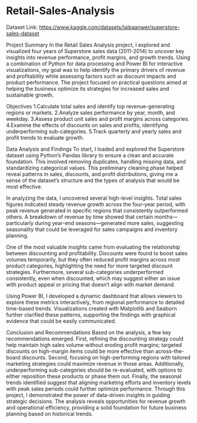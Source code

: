 # Retail-Sales-Analysis

Dataset Link: https://www.kaggle.com/datasets/laibaanwer/superstore-sales-dataset

Project Summary
In the Retail Sales Analysis project, I explored and visualized four years of Superstore sales data (2011-2014) to uncover key insights into revenue performance, profit margins, and growth trends. Using a combination of Python for data processing and Power BI for interactive visualizations, my goal was to help identify the primary drivers of revenue and profitability while assessing factors such as discount impacts and product performance. The project focused on practical questions aimed at helping the business optimize its strategies for increased sales and sustainable growth.

Objectives
1.Calculate total sales and identify top revenue-generating regions or markets.
2.Analyze sales performance by year, month, and weekday.
3.Assess product unit sales and profit margins across categories.
4.Examine the effects of discounts on sales and profits, identifying underperforming sub-categories.
5.Track quarterly and yearly sales and profit trends to evaluate growth.

Data Analysis and Findings
To start, I loaded and explored the Superstore dataset using Python’s Pandas library to ensure a clean and accurate foundation. This involved removing duplicates, handling missing data, and standardizing categorical values. This preliminary cleaning phase helped reveal patterns in sales, discounts, and profit distributions, giving me a sense of the dataset’s structure and the types of analysis that would be most effective.

In analyzing the data, I uncovered several high-level insights. Total sales figures indicated steady revenue growth across the four-year period, with peak revenue generated in specific regions that consistently outperformed others. A breakdown of revenue by time showed that certain months—particularly during year-end seasons—generated more sales, suggesting seasonality that could be leveraged for sales campaigns and inventory planning.

One of the most valuable insights came from evaluating the relationship between discounting and profitability. Discounts were found to boost sales volumes temporarily, but they often reduced profit margins across most product categories, highlighting the need for more targeted discount strategies. Furthermore, several sub-categories underperformed consistently, even when discounted, which may suggest either an issue with product appeal or pricing that doesn’t align with market demand.

Using Power BI, I developed a dynamic dashboard that allows viewers to explore these metrics interactively, from regional performance to detailed time-based trends. Visualizations created with Matplotlib and Seaborn further clarified these patterns, supporting the findings with graphical evidence that could be easily communicated.

Conclusion and Recommendations
Based on the analysis, a few key recommendations emerged. First, refining the discounting strategy could help maintain high sales volume without eroding profit margins; targeted discounts on high-margin items could be more effective than across-the-board discounts. Second, focusing on high-performing regions with tailored marketing strategies could maximize revenue in those areas. Additionally, underperforming sub-categories should be re-evaluated, with options to either reposition these products or phase them out. Finally, the seasonal trends identified suggest that aligning marketing efforts and inventory levels with peak sales periods could further optimize performance.
Through this project, I demonstrated the power of data-driven insights in guiding strategic decisions. The analysis reveals opportunities for revenue growth and operational efficiency, providing a solid foundation for future business planning based on historical trends.
